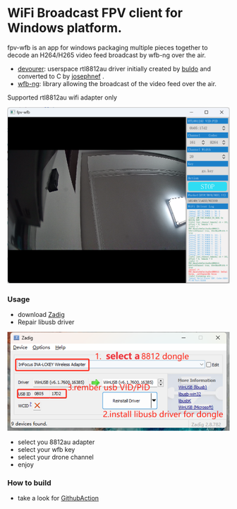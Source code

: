 # WiFi Broadcast FPV client for Windows platform.


fpv-wfb is an app for windows packaging multiple pieces together to decode an H264/H265 video feed broadcast by wfb-ng over the air.

- [devourer](https://github.com/openipc/devourer): userspace rtl8812au driver initially created by [buldo](https://github.com/buldo) and converted to C by [josephnef](https://github.com/josephnef) .
- [wfb-ng](https://github.com/svpcom/wfb-ng): library allowing the broadcast of the video feed over the air.
 
Supported rtl8812au wifi adapter only 

![img.png](img/img.png)

### Usage
- download [Zadig](https://github.com/pbatard/libwdi/releases/download/v1.5.0/zadig-2.8.exe)
- Repair libusb driver

![img.png](img/img1.png)

- select you 8812au adapter
- select your wfb key
- select your drone channel
- enjoy

### How to build
- take a look for 
[GithubAction](https://github.com/TalusL/fpv-wfb/blob/main/.github/workflows/msbuild.yml)
